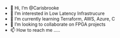 - 👋 Hi, I’m @Carisbrooke
- 👀 I’m interested in Low Latency Infrastrucure 
- 🌱 I’m currently learning Terraform, AWS, Azure, C
- 💞️ I’m looking to collaborate on FPGA projects
- 📫 How to reach me .....

<!---
Carisbrooke/Carisbrooke is a ✨ special ✨ repository because its `README.md` (this file) appears on your GitHub profile.
You can click the Preview link to take a look at your changes.
--->

